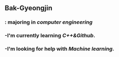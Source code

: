## Bak-Gyeongjin
### : majoring in ***computer engineering***

### -I'm currently learning ***C++&Github***.
### -I'm looking for help with *Machine learning*.
